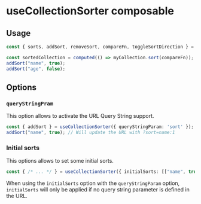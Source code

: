 # useCollectionSorter composable

## Usage

```typescript
const { sorts, addSort, removeSort, compareFn, toggleSortDirection } = useCollectionSorter(options);

const sortedCollection = computed(() => myCollection.sort(compareFn));
addSort("name", true);
addSort("age", false);
```

## Options

### `queryStringPram`

This option allows to activate the URL Query String support.

```typescript
const { addSort } = useCollectionSorter({ queryStringParam: 'sort' });
addSort("name", true); // Will update the URL with ?sort=name:1
```

### Initial sorts

This options allows to set some initial sorts.

```typescript
const { /* ... */ } = useCollectionSorter({ initialSorts: [["name", true], ["age", false]] })
```

When using the `initialSorts` option with the `queryStringParam` option,
`initialSorts` will only be applied if no query string parameter is defined in the URL.
